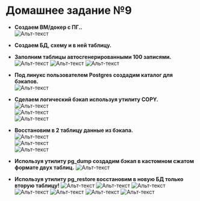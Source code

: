 
# Домашнее задание №9


* **Создаем ВМ/докер c ПГ..**  
![Альт-текст](Images/HW9/01.png)  

* **Создаем БД, схему и в ней таблицу.**  
* **Заполним таблицы автосгенерированными 100 записями.**  
![Альт-текст](Images/HW9/02.png)
![Альт-текст](Images/HW9/03.png)
![Альт-текст](Images/HW9/03_05.png)

* **Под линукс пользователем Postgres создадим каталог для бэкапов.**  
![Альт-текст](Images/HW9/04.png)  

* **Сделаем логический бэкап используя утилиту COPY.**  
![Альт-текст](Images/HW9/05.png)  
![Альт-текст](Images/HW9/06.png)  
![Альт-текст](Images/HW9/06_05.png)  

* **Восстановим в 2 таблицу данные из бэкапа.**  
![Альт-текст](Images/HW9/07.png)  
![Альт-текст](Images/HW9/08.png)  
![Альт-текст](Images/HW9/09.png)  

* **Используя утилиту pg_dump создадим бэкап в кастомном сжатом формате двух таблиц.**
![Альт-текст](Images/HW9/10.png)

* **Используя утилиту pg_restore восстановим в новую БД только вторую таблицу!**
![Альт-текст](Images/HW9/11.png)
![Альт-текст](Images/HW9/12.png)
![Альт-текст](Images/HW9/13.png)
![Альт-текст](Images/HW9/14.png)
![Альт-текст](Images/HW9/15.png)
![Альт-текст](Images/HW9/16.png)
![Альт-текст](Images/HW9/17.png)  
